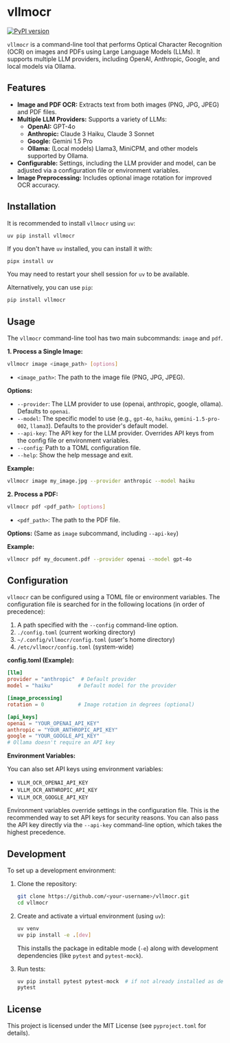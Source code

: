 # vllmocr

[![PyPI version](https://badge.fury.io/py/vllmocr.svg)](https://badge.fury.io/py/vllmocr)

`vllmocr` is a command-line tool that performs Optical Character Recognition (OCR) on images and PDFs using Large Language Models (LLMs). It supports multiple LLM providers, including OpenAI, Anthropic, Google, and local models via Ollama.

## Features

*   **Image and PDF OCR:** Extracts text from both images (PNG, JPG, JPEG) and PDF files.
*   **Multiple LLM Providers:**  Supports a variety of LLMs:
    *   **OpenAI:**  GPT-4o
    *   **Anthropic:** Claude 3 Haiku, Claude 3 Sonnet
    *   **Google:** Gemini 1.5 Pro
    *   **Ollama:**  (Local models) Llama3, MiniCPM, and other models supported by Ollama.
*   **Configurable:**  Settings, including the LLM provider and model, can be adjusted via a configuration file or environment variables.
*   **Image Preprocessing:** Includes optional image rotation for improved OCR accuracy.

## Installation

It is recommended to install `vllmocr` using `uv`:

```bash
uv pip install vllmocr
```

If you don't have `uv` installed, you can install it with:
```
pipx install uv
```
You may need to restart your shell session for `uv` to be available.

Alternatively, you can use `pip`:

```bash
pip install vllmocr
```

## Usage

The `vllmocr` command-line tool has two main subcommands: `image` and `pdf`.

**1.  Process a Single Image:**

```bash
vllmocr image <image_path> [options]
```

*   `<image_path>`:  The path to the image file (PNG, JPG, JPEG).

**Options:**

*   `--provider`:  The LLM provider to use (openai, anthropic, google, ollama).  Defaults to `openai`.
*   `--model`: The specific model to use (e.g., `gpt-4o`, `haiku`, `gemini-1.5-pro-002`, `llama3`).  Defaults to the provider's default model.
*   `--api-key`: The API key for the LLM provider. Overrides API keys from the config file or environment variables.
*    `--config`: Path to a TOML configuration file.
*   `--help`: Show the help message and exit.

**Example:**

```bash
vllmocr image my_image.jpg --provider anthropic --model haiku
```

**2. Process a PDF:**

```bash
vllmocr pdf <pdf_path> [options]
```

*   `<pdf_path>`: The path to the PDF file.

**Options:** (Same as `image` subcommand, including `--api-key`)

**Example:**

```bash
vllmocr pdf my_document.pdf --provider openai --model gpt-4o
```

## Configuration

`vllmocr` can be configured using a TOML file or environment variables.  The configuration file is searched for in the following locations (in order of precedence):

1.  A path specified with the `--config` command-line option.
2.  `./config.toml` (current working directory)
3.  `~/.config/vllmocr/config.toml` (user's home directory)
4.  `/etc/vllmocr/config.toml` (system-wide)

**config.toml (Example):**

```toml
[llm]
provider = "anthropic"  # Default provider
model = "haiku"        # Default model for the provider

[image_processing]
rotation = 0           # Image rotation in degrees (optional)

[api_keys]
openai = "YOUR_OPENAI_API_KEY"
anthropic = "YOUR_ANTHROPIC_API_KEY"
google = "YOUR_GOOGLE_API_KEY"
# Ollama doesn't require an API key
```

**Environment Variables:**

You can also set API keys using environment variables:

*   `VLLM_OCR_OPENAI_API_KEY`
*   `VLLM_OCR_ANTHROPIC_API_KEY`
*   `VLLM_OCR_GOOGLE_API_KEY`

Environment variables override settings in the configuration file.  This is the recommended way to set API keys for security reasons. You can also pass the API key directly via the `--api-key` command-line option, which takes the highest precedence.

## Development

To set up a development environment:

1.  Clone the repository:

    ```bash
    git clone https://github.com/<your-username>/vllmocr.git
    cd vllmocr
    ```

2.  Create and activate a virtual environment (using `uv`):

    ```bash
    uv venv
    uv pip install -e .[dev]
    ```

    This installs the package in editable mode (`-e`) along with development dependencies (like `pytest` and `pytest-mock`).

3.  Run tests:

    ```bash
    uv pip install pytest pytest-mock  # if not already installed as dev dependencies
    pytest
    ```

## License

This project is licensed under the MIT License (see `pyproject.toml` for details).
